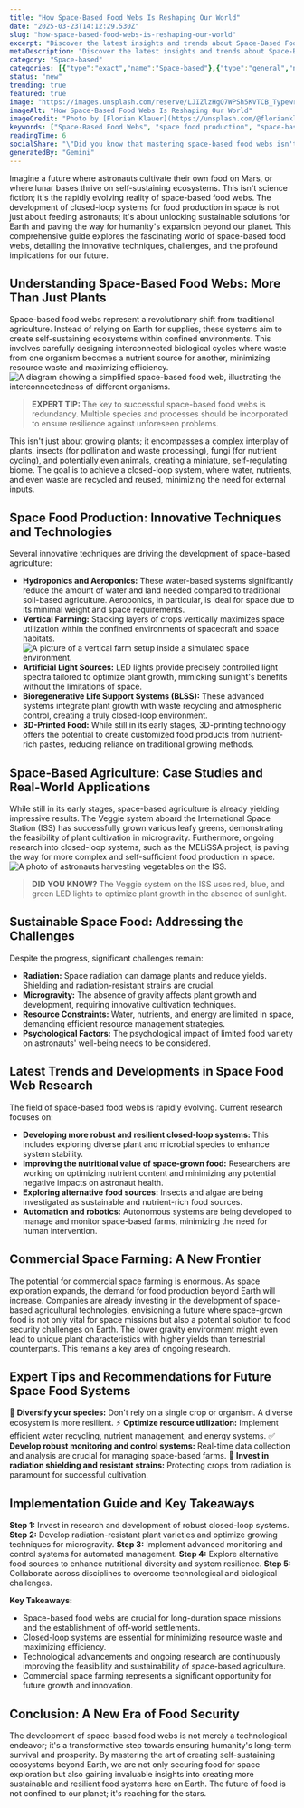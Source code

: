 ```yaml
---
title: "How Space-Based Food Webs Is Reshaping Our World"
date: "2025-03-23T14:12:29.530Z"
slug: "how-space-based-food-webs-is-reshaping-our-world"
excerpt: "Discover the latest insights and trends about Space-Based Food Webs. This comprehensive guide covers everything you need to know about Space-Based Food Webs in 2025."
metaDescription: "Discover the latest insights and trends about Space-Based Food Webs. This comprehensive guide covers everything you need to know about Space-Based Food Web..."
category: "Space-based"
categories: [{"type":"exact","name":"Space-based"},{"type":"general","name":"Biology"},{"type":"medium","name":"Ecology"},{"type":"specific","name":"Closed Systems"},{"type":"niche","name":"Nutrient Cycling"}]
status: "new"
trending: true
featured: true
image: "https://images.unsplash.com/reserve/LJIZlzHgQ7WPSh5KVTCB_Typewriter.jpg?q=85&w=1200&fit=max&fm=webp&auto=compress"
imageAlt: "How Space-Based Food Webs Is Reshaping Our World"
imageCredit: "Photo by [Florian Klauer](https://unsplash.com/@florianklauer) on Unsplash"
keywords: ["Space-Based Food Webs", "space food production", "space-based agriculture", "closed-loop food systems space", "sustainable space food", "space farming techniques", "how to grow food in space", "commercial space farming", "space food web research", "future of space food"]
readingTime: 6
socialShare: "\"Did you know that mastering space-based food webs isn't just about feeding astronauts – it's about creating sustainable food systems for both space and Earth?\""
generatedBy: "Gemini"
---
```




Imagine a future where astronauts cultivate their own food on Mars, or where lunar bases thrive on self-sustaining ecosystems. This isn't science fiction; it's the rapidly evolving reality of space-based food webs.  The development of closed-loop systems for food production in space is not just about feeding astronauts; it's about unlocking sustainable solutions for Earth and paving the way for humanity's expansion beyond our planet. This comprehensive guide explores the fascinating world of space-based food webs, detailing the innovative techniques, challenges, and the profound implications for our future.

## Understanding Space-Based Food Webs: More Than Just Plants

Space-based food webs represent a revolutionary shift from traditional agriculture. Instead of relying on Earth for supplies, these systems aim to create self-sustaining ecosystems within confined environments. This involves carefully designing interconnected biological cycles where waste from one organism becomes a nutrient source for another, minimizing resource waste and maximizing efficiency. ![A diagram showing a simplified space-based food web, illustrating the interconnectedness of different organisms.](https://images.unsplash.com/photo-1451187580459-43490279c0fa?q=85&w=1200&fit=max&fm=webp&auto=compress)

> **EXPERT TIP:**  The key to successful space-based food webs is redundancy.  Multiple species and processes should be incorporated to ensure resilience against unforeseen problems.

This isn't just about growing plants; it encompasses a complex interplay of plants, insects (for pollination and waste processing), fungi (for nutrient cycling), and potentially even animals, creating a miniature, self-regulating biome.  The goal is to achieve a closed-loop system, where water, nutrients, and even waste are recycled and reused, minimizing the need for external inputs.

## Space Food Production: Innovative Techniques and Technologies

Several innovative techniques are driving the development of space-based agriculture:

* **Hydroponics and Aeroponics:** These water-based systems significantly reduce the amount of water and land needed compared to traditional soil-based agriculture.  Aeroponics, in particular, is ideal for space due to its minimal weight and space requirements.
* **Vertical Farming:**  Stacking layers of crops vertically maximizes space utilization within the confined environments of spacecraft and space habitats. ![A picture of a vertical farm setup inside a simulated space environment.](https://images.unsplash.com/photo-1484417894907-623942c8ee29?q=85&w=1200&fit=max&fm=webp&auto=compress)
* **Artificial Light Sources:**  LED lights provide precisely controlled light spectra tailored to optimize plant growth, mimicking sunlight's benefits without the limitations of space.
* **Bioregenerative Life Support Systems (BLSS):**  These advanced systems integrate plant growth with waste recycling and atmospheric control, creating a truly closed-loop environment.
* **3D-Printed Food:** While still in its early stages, 3D-printing technology offers the potential to create customized food products from nutrient-rich pastes, reducing reliance on traditional growing methods.

## Space-Based Agriculture: Case Studies and Real-World Applications

While still in its early stages, space-based agriculture is already yielding impressive results.  The Veggie system aboard the International Space Station (ISS) has successfully grown various leafy greens, demonstrating the feasibility of plant cultivation in microgravity.  Furthermore, ongoing research into closed-loop systems, such as the MELiSSA project, is paving the way for more complex and self-sufficient food production in space. ![A photo of astronauts harvesting vegetables on the ISS.](https://images.unsplash.com/photo-1517976487492-5750f3195933?q=85&w=1200&fit=max&fm=webp&auto=compress)

> **DID YOU KNOW?**  The Veggie system on the ISS uses red, blue, and green LED lights to optimize plant growth in the absence of sunlight.

## Sustainable Space Food: Addressing the Challenges

Despite the progress, significant challenges remain:

* **Radiation:**  Space radiation can damage plants and reduce yields. Shielding and radiation-resistant strains are crucial.
* **Microgravity:**  The absence of gravity affects plant growth and development, requiring innovative cultivation techniques.
* **Resource Constraints:**  Water, nutrients, and energy are limited in space, demanding efficient resource management strategies.
* **Psychological Factors:**  The psychological impact of limited food variety on astronauts' well-being needs to be considered.

## Latest Trends and Developments in Space Food Web Research

The field of space-based food webs is rapidly evolving.  Current research focuses on:

* **Developing more robust and resilient closed-loop systems:**  This includes exploring diverse plant and microbial species to enhance system stability.
* **Improving the nutritional value of space-grown food:**  Researchers are working on optimizing nutrient content and minimizing any potential negative impacts on astronaut health.
* **Exploring alternative food sources:**  Insects and algae are being investigated as sustainable and nutrient-rich food sources.
* **Automation and robotics:**  Autonomous systems are being developed to manage and monitor space-based farms, minimizing the need for human intervention.

##  Commercial Space Farming:  A New Frontier

The potential for commercial space farming is enormous.  As space exploration expands, the demand for food production beyond Earth will increase.  Companies are already investing in the development of space-based agricultural technologies, envisioning a future where space-grown food is not only vital for space missions but also a potential solution to food security challenges on Earth.  The lower gravity environment might even lead to unique plant characteristics with higher yields than terrestrial counterparts.  This remains a key area of ongoing research.

## Expert Tips and Recommendations for Future Space Food Systems

🔑 **Diversify your species:**  Don't rely on a single crop or organism.  A diverse ecosystem is more resilient.
⚡ **Optimize resource utilization:**  Implement efficient water recycling, nutrient management, and energy systems.
✅ **Develop robust monitoring and control systems:**  Real-time data collection and analysis are crucial for managing space-based farms.
🌱 **Invest in radiation shielding and resistant strains:**  Protecting crops from radiation is paramount for successful cultivation.

## Implementation Guide and Key Takeaways

**Step 1:**  Invest in research and development of robust closed-loop systems.
**Step 2:**  Develop radiation-resistant plant varieties and optimize growing techniques for microgravity.
**Step 3:**  Implement advanced monitoring and control systems for automated management.
**Step 4:**  Explore alternative food sources to enhance nutritional diversity and system resilience.
**Step 5:**  Collaborate across disciplines to overcome technological and biological challenges.

**Key Takeaways:**

* Space-based food webs are crucial for long-duration space missions and the establishment of off-world settlements.
* Closed-loop systems are essential for minimizing resource waste and maximizing efficiency.
* Technological advancements and ongoing research are continuously improving the feasibility and sustainability of space-based agriculture.
* Commercial space farming represents a significant opportunity for future growth and innovation.

## Conclusion: A New Era of Food Security

The development of space-based food webs is not merely a technological endeavor; it's a transformative step towards ensuring humanity's long-term survival and prosperity.  By mastering the art of creating self-sustaining ecosystems beyond Earth, we are not only securing food for space exploration but also gaining invaluable insights into creating more sustainable and resilient food systems here on Earth.  The future of food is not confined to our planet; it's reaching for the stars. 
